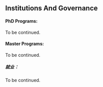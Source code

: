 ## Institutions And Governance

#### PhD Programs:

To be continued.

#### Master Programs:

To be continued.

##### 就业：

To be continued.

